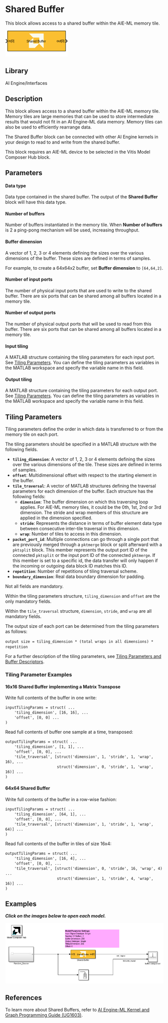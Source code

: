 # Shared Buffer
This block allows access to a shared buffer within the AIE-ML memory tile.
  
![](./Images/block.png)  

## Library

AI Engine/Interfaces

## Description

This block allows access to a shared buffer within the AIE-ML memory tile. Memory tiles are large memories that can be used to store intermediate results that would not fit in an AI Engine-ML data memory. Memory tiles can also be used to efficiently rearrange data.

The Shared Buffer block can be connected with other AI Engine kernels in your design to read to and write from the shared buffer.

<div class="noteBox">
This block requires an AIE-ML device to be selected in the Vitis Model Composer Hub block.
</div>

## Parameters

#### Data type

Data type contained in the shared buffer. The output of the **Shared Buffer** block will have this data type.

#### Number of buffers

Number of buffers instantiated in the memory tile. When **Number of buffers** is 2 a ping-pong mechanism will be used, increasing throughput. 

#### Buffer dimension

A vector of 1, 2, 3 or 4 elements defining the sizes over the various dimensions of the buffer. These sizes are defined in terms of samples.

For example, to create a 64x64x2 buffer, set **Buffer dimension** to `[64,64,2]`.

#### Number of input ports

The number of physical input ports that are used to write to the shared buffer. There are six ports that can be shared among all buffers located in a memory tile.

#### Number of output ports

The number of physical output ports that will be used to read from this buffer. There are six ports that can be shared among all buffers located in a memory tile.

#### Input tiling

A MATLAB structure containing the tiling parameters for each input port. See [Tiling Parameters](#tiling-parameters). You can define the tiling parameters as variables in the MATLAB workspace and specify the variable name in this field.

#### Output tiling

A MATLAB structure containing the tiling parameters for each output port. See [Tiling Parameters](#tiling-parameters). You can define the tiling parameters as variables in the MATLAB workspace and specify the variable name in this field.

## Tiling Parameters

Tiling parameters define the order in which data is transferred to or from the memory tile on each port. 

The tiling parameters should be specified in a MATLAB structure with the following fields. 
* **`tiling_dimension`**: A vector of 1, 2, 3 or 4 elements defining the sizes over the various dimensions of the tile. These sizes are defined in terms of samples.
* **`offset`**: Multidimensional offset with respect to the starting element in the buffer.
* **`tile_traversal`**: A vector of MATLAB structures defining the traversal parameters for each dimension of the buffer. Each structure has the following fields:
    * **`dimension`**: The buffer dimension on which this traversing loop applies. For AIE-ML memory tiles, it could be the 0th, 1st, 2nd or 3rd dimension. The stride and wrap members of this structure are applied in the dimension specified.
    * **`stride`**: Represents the distance in terms of buffer element data type between consecutive inter-tile traversal in this dimension.
    * **`wrap`**: Number of tiles to access in this dimension.
* **`packet_port_id`**: Multiple connections can go through a single port that are previously merged through a `pktmerge` block or split afterward with a `pktsplit` block. This member represents the output port ID of the connected `pktsplit` or the input port ID of the connected `pktmerge`. If this member is set to a specific id, the data transfer will only happen if the incoming or outgoing data block ID matches this ID.
* **`repetition`**: Number of repetitions of tiling traversal scheme.
* **`boundary_dimension`**: Real data boundary dimension for padding.

<div class="noteBox">
Not all fields are mandatory.

Within the tiling parameters structure, `tiling_dimension` and `offset` are the only mandatory fields. 

Within the `tile_traversal` structure, `dimension`, `stride`, and `wrap` are all mandatory fields.
</div>

The output size of each port can be determined from the tiling parameters as follows:

`output size = tiling_dimension * (total wraps in all dimensions) * repetition`

For a further description of the tiling parameters, see [Tiling Parameters and Buffer Descriptors](https://docs.xilinx.com/r/en-US/ug1603-ai-engine-ml-kernel-graph/Tiling-Parameters-and-Buffer-Descriptors).

### Tiling Parameter Examples

#### 16x16 Shared Buffer implementing a Matrix Transpose

Write full contents of the buffer in one write:
```
inputTilingParams = struct( ...
    'tiling_dimension', [16, 16], ...
    'offset', [0, 0] ...
)
```

Read full contents of buffer one sample at a time, transposed:
```
outputTilingParams = struct( ...
    'tiling_dimension', [1, 1], ...
    'offset', [0, 0], ...
    'tile_traversal', [struct('dimension', 1, 'stride', 1, 'wrap', 16), ...
                       struct('dimension', 0, 'stride', 1, 'wrap', 16)] ...
)
```

#### 64x64 Shared Buffer

Write full contents of the buffer in a row-wise fashion:
```
inputTilingParams = struct( ...
    'tiling_dimension', [64, 1], ... 
    'offset', [0, 0], ...
    'tile_traversal', [struct('dimension', 1, 'stride', 1, 'wrap', 64)] ...
)
```

Read full contents of the buffer in tiles of size 16x4:
```
outputTilingParams = struct( ...
    'tiling_dimension', [16, 4], ...
    'offset', [0, 0], ...
    'tile_traversal', [struct('dimension', 0, 'stride', 16, 'wrap', 4) ...
                       struct('dimension', 1, 'stride', 4, 'wrap', 16)] ...
)
```
## Examples

***Click on the images below to open each model.***

[![](./Images/Shared_Buffer_Ex1.png)](https://github.com/Xilinx/Vitis_Model_Composer/tree/2024.1/Examples/Block_Help/AIE/Shared_Buffer_Ex1)

## References

To learn more about Shared Buffers, refer to [AI Engine-ML Kernel and Graph Programming Guide (UG1603)](https://docs.xilinx.com/r/en-US/ug1603-ai-engine-ml-kernel-graph/AI-Engine-ML-Memory-Tile-Access).